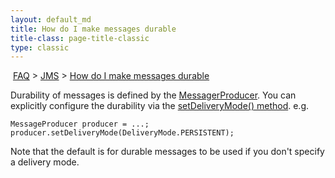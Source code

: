 ```yaml
---
layout: default_md
title: How do I make messages durable 
title-class: page-title-classic
type: classic
---
```


 [FAQ](faq) > [JMS](jms) > [How do I make messages durable](how-do-i-make-messages-durable)


Durability of messages is defined by the [MessagerProducer](http://java.sun.com/j2ee/1.4/docs/api/javax/jms/MessageProducer.html). You can explicitly configure the durability via the [setDeliveryMode() method](http://java.sun.com/j2ee/1.4/docs/api/javax/jms/MessageProducer.html#setDeliveryMode(int)). e.g.
```
MessageProducer producer = ...;
producer.setDeliveryMode(DeliveryMode.PERSISTENT);
```
Note that the default is for durable messages to be used if you don't specify a delivery mode.

